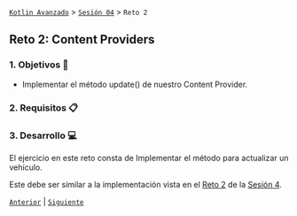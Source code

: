 [`Kotlin Avanzado`](../../Readme.md) > [`Sesión 04`](../Readme.md) > `Reto 2` 

## Reto 2: Content Providers

<div style="text-align: justify;">




### 1. Objetivos :dart:

* Implementar el método update() de nuestro Content Provider.

### 2. Requisitos :clipboard:



### 3. Desarrollo :computer:

El ejercicio en este reto consta de Implementar el método para actualizar un vehículo.

Este debe ser similar a la implementación vista en el [Reto 2](../../Sesion-04/Reto-02) de la [Sesión 4](Sesion-04).



[`Anterior`](../Ejemplo-02) | [`Siguiente`](../Proyecto)      

</div>